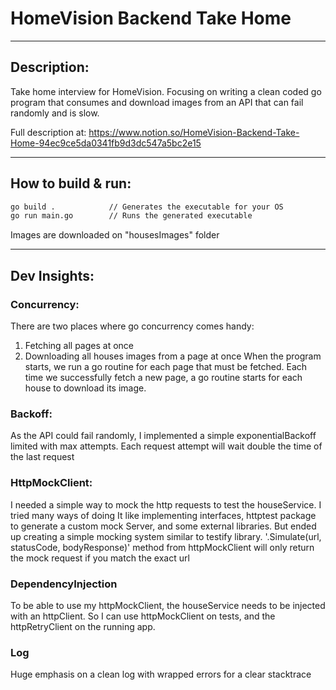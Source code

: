 # HomeVision Backend Take Home
--------------------------------
## Description:

Take home interview for HomeVision.
Focusing on writing a clean coded go program that consumes and download images from an API that can fail randomly and is slow.

Full description at:
https://www.notion.so/HomeVision-Backend-Take-Home-94ec9ce5da0341fb9d3dc547a5bc2e15

--------------------------------
## How to build & run:
```sh
go build .            // Generates the executable for your OS
go run main.go        // Runs the generated executable
```
Images are downloaded on "housesImages" folder

--------------------------------
## Dev Insights:

### Concurrency:
There are two places where go concurrency comes handy:
1. Fetching all pages at once
2. Downloading all houses images from a page at once
When the program starts, we run a go routine for each page that must be fetched.
Each time we successfully fetch a new page, a go routine starts for each house to download its image.

### Backoff:
As the API could fail randomly, I implemented a simple exponentialBackoff limited with max attempts.
Each request attempt will wait double the time of the last request

### HttpMockClient:
I needed a simple way to mock the http requests to test the houseService.
I tried many ways of doing It like implementing interfaces, httptest package to generate a custom mock Server, and some external libraries. But ended up creating a simple mocking system similar to testify library.
'.Simulate(url, statusCode, bodyResponse)' method from httpMockClient will only return the mock request if you match the exact url

### DependencyInjection
To be able to use my httpMockClient, the houseService needs to be injected with an httpClient.
So I can use httpMockClient on tests, and the httpRetryClient on the running app.

### Log
Huge emphasis on a clean log with wrapped errors for a clear stacktrace
